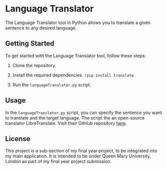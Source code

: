 # Language Translator

The Language Translator tool in Python allows you to translate a given sentence to any desired language.

## Getting Started

To get started with the Language Translator tool, follow these steps:

1. Clone the repository.
2. Install the required dependencies.
    `!pip install translate`

3. Run the `languageTranslator.py` script.

## Usage

In the `languageTranslator.py` script, you can specify the sentence you want to translate and the target language.
The script the an open-source translator LibreTranslate. Visit their GitHub repository [here](https://github.com/LibreTranslate/LibreTranslate).

## License

This project is a sub-section of my final year project, to be integrated into my main application. It is intended to be under Queen Mary University, London as part of my final year project submission.